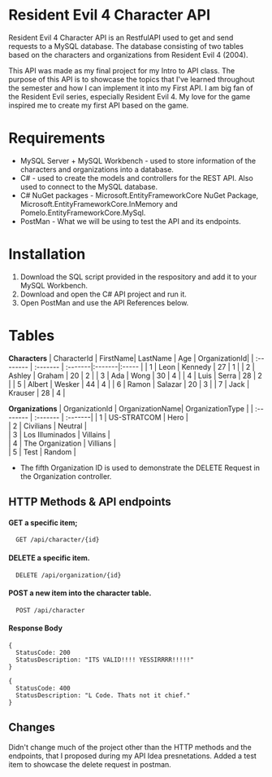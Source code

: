 # Resident Evil 4 Character API

Resident Evil 4 Character API is an RestfulAPI used to get and send requests to a MySQL database. The database consisting of two tables based on the characters and organizations from Resident Evil 4 (2004).

This API was made as my final project for my Intro to API class. The purpose of this API is to showcase the topics that I've learned throughout the semester and how I can implement it into my First API. I am big fan of the Resident Evil series, especially Resident Evil 4. My love for the game inspired me to create my first API based on the game.

# Requirements
- MySQL Server + MySQL Workbench - used to store information of the characters and organizations into a database.
- C# - used to create the models and controllers for the REST API. Also used to connect to the MySQL database.
- C# NuGet packages - Microsoft.EntityFrameworkCore NuGet Package, Microsoft.EntityFrameworkCore.InMemory and Pomelo.EntityFrameworkCore.MySql.
- PostMan - What we will be using to test the API and its endpoints.

# Installation
1. Download the SQL script provided in the respository and add it to your MySQL Workbench.
2. Download and open the C# API project and run it.
3. Open PostMan and use the API References below.
# Tables

**Characters**
| CharacterId | FirstName| LastName | Age | OrganizationId|
| :-------- | :------- | :-------|:-------|:----- | 
| 1 | Leon |   Kennedy      |  27      |   1    |
| 2 | Ashley |     Graham    |    20    |    2   |
| 3 | Ada |   Wong      |    30    |    4   |
| 4 | Luis  |    Serra     |  28      |   2    |
| 5 | Albert |   Wesker      |   44     |   4    |
| 6 | Ramon |   Salazar      |  20      |    3   |
| 7 | Jack |    Krauser     |   28     |    4   |

**Organizations**
| OrganizationId | OrganizationName| OrganizationType | 
| :-------- | :------- | :-------|
| 1 | US-STRATCOM |  Hero       |             
| 2 | Civilians |     Neutral    |             
| 3 | Los Illuminados |    Villains     |              
| 4 | The Organization |     Villians    |              
| 5 | Test |     Random    |             

- The fifth Organization ID is used to demonstrate the DELETE Request in the Organization controller.
## HTTP Methods & API endpoints

#### GET a specific item;

```http
  GET /api/character/{id}
```

#### DELETE a specific item.

```http
  DELETE /api/organization/{id}
```

#### POST a new item into the character table.

```http
  POST /api/character
```

#### Response Body

```http
{
  StatusCode: 200
  StatusDescription: "ITS VALID!!!! YESSIRRRR!!!!!"
}
```

```http
{
  StatusCode: 400 
  StatusDescription: "L Code. Thats not it chief."
}
```

## Changes
Didn't change much of the project other than the HTTP methods and the endpoints, that I proposed during my API Idea presnetations. Added a test item to showcase the delete request in postman.
